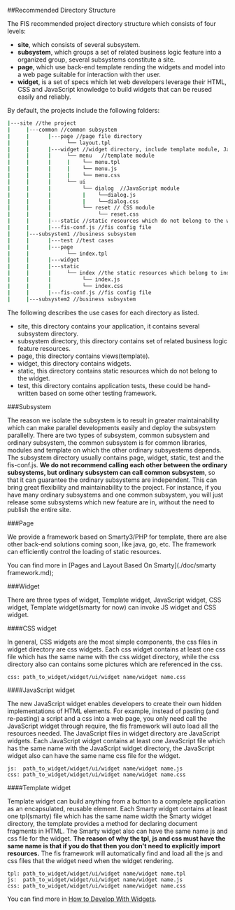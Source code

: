 ##Recommended Directory Structure

The FIS recommended project directory structure which consists of four levels:

- **site**, which consists of several subsystem.
- **subsystem**, which groups a set of related business logic feature into a organized group, several subsystems constitute a site.
- **page**, which use back-end template rending the widgets and model into a web page suitable for interaction with ther user.
- **widget**, is a set of specs which let web developers leverage their HTML, CSS and JavaScript knowledge to build widgets that can be reused easily and reliably.

By default, the projects include the following folders:

```bash
|---site //the project
|     |---common //common subsystem
|     |      |---page //page file directory
|     |            └── layout.tpl 
|     |      |---widget //widget directory, include template module, JavaScript module, CSS module, ext
|     |      |     └── menu   //template module
|     |      |     |    └── menu.tpl  
|     |      |     |    └── menu.js   
|     |      |     |    └── menu.css
|     |      |     └── ui
|     |      |          └── dialog  //JavaScript module
|     |      |          |    └──dialog.js
|     |      |          |    └──dialog.css
|     |      |          └── reset // CSS module
|     |      |               └── reset.css
|     |      |---static //static resources which do not belong to the widget
|     |      |---fis-conf.js //fis config file
|     |---subsystem1 //business subsystem
|     |      |---test //test cases
|     |      |---page
|     |            └── index.tpl 
|     |      |---widget
|     |      |---static
|     |      |     └── index //the static resources which belong to index.tpl
|     |      |          └── index.js  
|     |      |          └── index.css
|     |      |---fis-conf.js //fis config file
|     |---subsystem2 //business subsystem
```

The following describes the use cases for each directory as listed.

- site, this directory contains your application, it contains several subsystem directory.
- subsystem directory, this directory contains set of related business logic feature resources.
- page, this directory contains views(template).
- widget, this directory contains widgets.
- static, this directory contains static resources which do not belong to the widget.
- test, this directory contains application tests, these could be hand-written based on some other testing framework. 

###Subsystem

The reason we isolate the subsystem is to result in greater maintainability which can make parallel developments easily and deploy the subsystem parallelly. There are two types of subsystem, common subsystem and ordinary subsystem, the common subsystem is for common libraries, modules and template on which the other ordinary subsyestems depends. The subsystem directory usually contains page, widget, static, test and the fis-conf.js. 
**We do not recommend calling each other between the ordinary subsystems, but ordinary subsystem can call common subsystem**, so that it can guarantee the ordinary subsystems are independent. This can bring great flexibility and maintainability  to the project. For instance, if you have many ordinary subsystems and one common subsystem, you will just release some subsystems which new feature are in, without the need to publish the entire site.

###Page

We provide a framework based on Smarty3/PHP for template, there are alse other back-end solutions coming soon, like java, go, etc. The framework can efficiently control the loading of static resources. 

You can find more in [Pages and Layout Based On Smarty](./doc/smarty framework.md);

###Widget

There are three types of widget, Template widget, JavaScript widget, CSS widget, Template widget(smarty for now) can invoke JS widget and CSS widget.

####CSS widget

In general, CSS widgets are the most simple components, the css files in widget directory are css widgets. Each css widget contains at least one css file which has the same name with the css widget directory, while the css directory also can contains some pictures which are referenced in the css. 

```
css: path_to_widget/widget/ui/widget name/widget name.css
```
####JavaScript widget

The new JavaScript widget enables developers to create their own hidden implementations of HTML elements. For example, instead of pasting (and re-pasting) a script and a css into a web page, you only need call the JavaScript widget through require, the fis framework will auto load all the resources needed. The JavaScript files in widget directory are JavaScript widgets. Each JavaScript widget contains at least one JavaScript file which has the same name with the JavaScript widget directory, the JavaScript widget also can have the same name css file for the widget. 

```
js:  path_to_widget/widget/ui/widget name/widget name.js
css: path_to_widget/widget/ui/widget name/widget name.css
```

####Template widget

Template widget can build anything from a button to a complete application as an encapsulated, reusable element. Each Smarty widget contains at least one tpl(smarty) file which has the same name width the Smarty widget directory, the template provides a method for declaring document fragments in HTML. The Smarty widget also can have the same name js and css file for the widget. **The reason of why the tpl, js and css must have the same name is that if you do that then you don't need to explicitly import resources.** The fis framework will automatically find and load all the js and css files that the widget need when the widget rendering. 

```
tpl: path_to_widget/widget/ui/widget name/widget name.tpl
js:  path_to_widget/widget/ui/widget name/widget name.js
css: path_to_widget/widget/ui/widget name/widget name.css
```

You can find more in [How to Develop With Widgets](./doc/widget.md).
